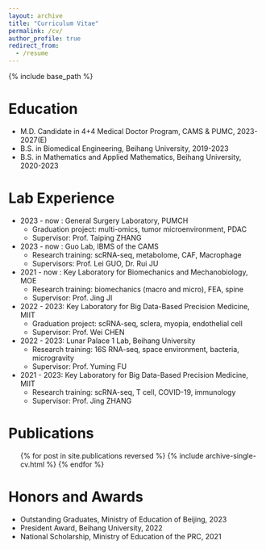 ```yaml
---
layout: archive
title: "Curriculum Vitae"
permalink: /cv/
author_profile: true
redirect_from:
  - /resume
---
```

{% include base_path %}


Education
======
* M.D. Candidate in 4+4 Medical Doctor Program, CAMS & PUMC, 2023-2027(E)
* B.S. in Biomedical Engineering, Beihang University, 2019-2023
* B.S. in Mathematics and Applied Mathematics, Beihang University, 2020-2023
  
Lab Experience
======
* 2023 - now : General Surgery Laboratory, PUMCH 
  * Graduation project: multi-omics, tumor microenvironment, PDAC
  * Supervisor: Prof. Taiping ZHANG
* 2023 - now : Guo Lab, IBMS of the CAMS 
  * Research training: scRNA-seq, metabolome, CAF, Macrophage
  * Supervisors: Prof. Lei GUO, Dr. Rui JU
* 2021 - now : Key Laboratory for Biomechanics and Mechanobiology, MOE
  * Research training: biomechanics (macro and micro), FEA, spine 
  * Supervisor: Prof. Jing JI
* 2022 - 2023: Key Laboratory for Big Data-Based Precision Medicine, MIIT
  * Graduation project: scRNA-seq, sclera, myopia, endothelial cell
  * Supervisor: Prof. Wei CHEN
* 2022 - 2023: Lunar Palace 1 Lab, Beihang University
  * Research training: 16S RNA-seq, space environment, bacteria, microgravity
  * Supervisor: Prof. Yuming FU
* 2021 - 2023: Key Laboratory for Big Data-Based Precision Medicine, MIIT
  * Research training: scRNA-seq, T cell, COVID-19, immunology
  * Supervisor: Prof. Jing ZHANG

  

Publications
======
  <ul>{% for post in site.publications reversed %}
    {% include archive-single-cv.html %}
  {% endfor %}</ul>
  
  
Honors and Awards
======
* Outstanding Graduates, Ministry of Education of Beijing, 2023
* President Award, Beihang University, 2022
* National Scholarship, Ministry of Education of the PRC, 2021
